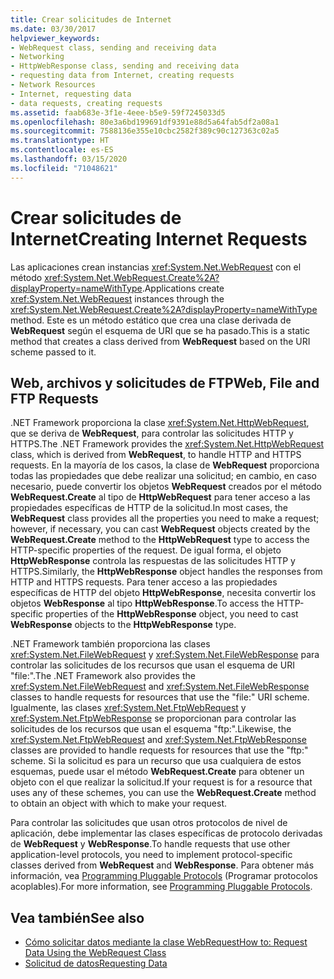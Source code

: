 ```yaml
---
title: Crear solicitudes de Internet
ms.date: 03/30/2017
helpviewer_keywords:
- WebRequest class, sending and receiving data
- Networking
- HttpWebResponse class, sending and receiving data
- requesting data from Internet, creating requests
- Network Resources
- Internet, requesting data
- data requests, creating requests
ms.assetid: faab683e-3f1e-4eee-b5e9-59f7245033d5
ms.openlocfilehash: 80e3a6bd199691df9391e88d5a64fab5df2a08a1
ms.sourcegitcommit: 7588136e355e10cbc2582f389c90c127363c02a5
ms.translationtype: HT
ms.contentlocale: es-ES
ms.lasthandoff: 03/15/2020
ms.locfileid: "71048621"
---
```

# <a name="creating-internet-requests"></a><span data-ttu-id="cb6fa-102">Crear solicitudes de Internet</span><span class="sxs-lookup"><span data-stu-id="cb6fa-102">Creating Internet Requests</span></span>
<span data-ttu-id="cb6fa-103">Las aplicaciones crean instancias <xref:System.Net.WebRequest> con el método <xref:System.Net.WebRequest.Create%2A?displayProperty=nameWithType>.</span><span class="sxs-lookup"><span data-stu-id="cb6fa-103">Applications create <xref:System.Net.WebRequest> instances through the <xref:System.Net.WebRequest.Create%2A?displayProperty=nameWithType> method.</span></span> <span data-ttu-id="cb6fa-104">Este es un método estático que crea una clase derivada de **WebRequest** según el esquema de URI que se ha pasado.</span><span class="sxs-lookup"><span data-stu-id="cb6fa-104">This is a static method that creates a class derived from **WebRequest** based on the URI scheme passed to it.</span></span>  
  
## <a name="web-file-and-ftp-requests"></a><span data-ttu-id="cb6fa-105">Web, archivos y solicitudes de FTP</span><span class="sxs-lookup"><span data-stu-id="cb6fa-105">Web, File and FTP Requests</span></span>  
 <span data-ttu-id="cb6fa-106">.NET Framework proporciona la clase <xref:System.Net.HttpWebRequest>, que se deriva de **WebRequest**, para controlar las solicitudes HTTP y HTTPS.</span><span class="sxs-lookup"><span data-stu-id="cb6fa-106">The .NET Framework provides the <xref:System.Net.HttpWebRequest> class, which is derived from **WebRequest**, to handle HTTP and HTTPS requests.</span></span> <span data-ttu-id="cb6fa-107">En la mayoría de los casos, la clase de **WebRequest** proporciona todas las propiedades que debe realizar una solicitud; en cambio, en caso necesario, puede convertir los objetos **WebRequest** creados por el método **WebRequest.Create** al tipo de **HttpWebRequest** para tener acceso a las propiedades específicas de HTTP de la solicitud.</span><span class="sxs-lookup"><span data-stu-id="cb6fa-107">In most cases, the **WebRequest** class provides all the properties you need to make a request; however, if necessary, you can cast **WebRequest** objects created by the **WebRequest.Create** method to the **HttpWebRequest** type to access the HTTP-specific properties of the request.</span></span> <span data-ttu-id="cb6fa-108">De igual forma, el objeto **HttpWebResponse** controla las respuestas de las solicitudes HTTP y HTTPS.</span><span class="sxs-lookup"><span data-stu-id="cb6fa-108">Similarly, the **HttpWebResponse** object handles the responses from HTTP and HTTPS requests.</span></span> <span data-ttu-id="cb6fa-109">Para tener acceso a las propiedades específicas de HTTP del objeto **HttpWebResponse**, necesita convertir los objetos **WebResponse** al tipo **HttpWebResponse**.</span><span class="sxs-lookup"><span data-stu-id="cb6fa-109">To access the HTTP-specific properties of the **HttpWebResponse** object, you need to cast **WebResponse** objects to the **HttpWebResponse** type.</span></span>  
  
 <span data-ttu-id="cb6fa-110">.NET Framework también proporciona las clases <xref:System.Net.FileWebRequest> y <xref:System.Net.FileWebResponse> para controlar las solicitudes de los recursos que usan el esquema de URI "file:".</span><span class="sxs-lookup"><span data-stu-id="cb6fa-110">The .NET Framework also provides the <xref:System.Net.FileWebRequest> and <xref:System.Net.FileWebResponse> classes to handle requests for resources that use the "file:" URI scheme.</span></span> <span data-ttu-id="cb6fa-111">Igualmente, las clases <xref:System.Net.FtpWebRequest> y <xref:System.Net.FtpWebResponse> se proporcionan para controlar las solicitudes de los recursos que usan el esquema "ftp:".</span><span class="sxs-lookup"><span data-stu-id="cb6fa-111">Likewise, the <xref:System.Net.FtpWebRequest> and <xref:System.Net.FtpWebResponse> classes are provided to handle requests for resources that use the "ftp:" scheme.</span></span> <span data-ttu-id="cb6fa-112">Si la solicitud es para un recurso que usa cualquiera de estos esquemas, puede usar el método **WebRequest.Create** para obtener un objeto con el que realizar la solicitud.</span><span class="sxs-lookup"><span data-stu-id="cb6fa-112">If your request is for a resource that uses any of these schemes, you can use the **WebRequest.Create** method to obtain an object with which to make your request.</span></span>  
  
 <span data-ttu-id="cb6fa-113">Para controlar las solicitudes que usan otros protocolos de nivel de aplicación, debe implementar las clases específicas de protocolo derivadas de **WebRequest** y **WebResponse**.</span><span class="sxs-lookup"><span data-stu-id="cb6fa-113">To handle requests that use other application-level protocols, you need to implement protocol-specific classes derived from **WebRequest** and **WebResponse**.</span></span> <span data-ttu-id="cb6fa-114">Para obtener más información, vea [Programming Pluggable Protocols](programming-pluggable-protocols.md) (Programar protocolos acoplables).</span><span class="sxs-lookup"><span data-stu-id="cb6fa-114">For more information, see [Programming Pluggable Protocols](programming-pluggable-protocols.md).</span></span>  
  
## <a name="see-also"></a><span data-ttu-id="cb6fa-115">Vea también</span><span class="sxs-lookup"><span data-stu-id="cb6fa-115">See also</span></span>

- [<span data-ttu-id="cb6fa-116">Cómo solicitar datos mediante la clase WebRequest</span><span class="sxs-lookup"><span data-stu-id="cb6fa-116">How to: Request Data Using the WebRequest Class</span></span>](how-to-request-data-using-the-webrequest-class.md)
- [<span data-ttu-id="cb6fa-117">Solicitud de datos</span><span class="sxs-lookup"><span data-stu-id="cb6fa-117">Requesting Data</span></span>](requesting-data.md)
